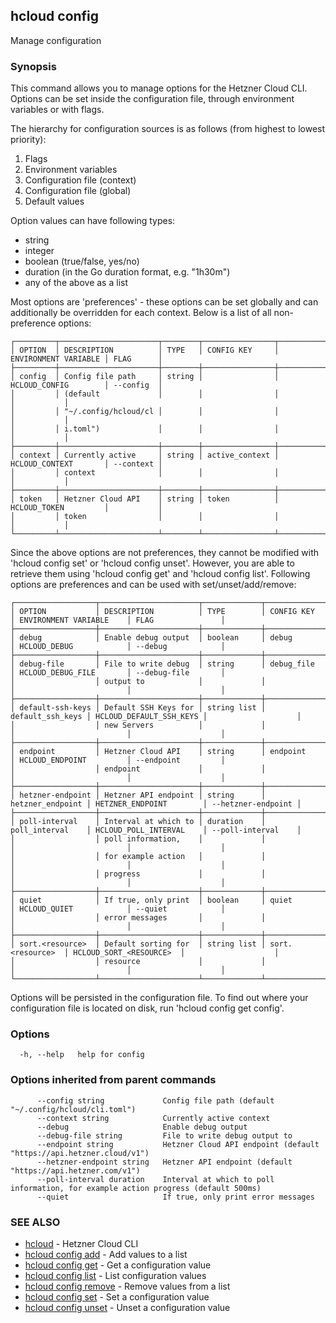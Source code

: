 ## hcloud config

Manage configuration

### Synopsis

This command allows you to manage options for the Hetzner Cloud CLI. Options can be set inside the
configuration file, through environment variables or with flags. 

The hierarchy for configuration sources is as follows (from highest to lowest priority):
1. Flags
2. Environment variables
3. Configuration file (context)
4. Configuration file (global)
5. Default values

Option values can have following types:
 - string
 - integer
 - boolean (true/false, yes/no)
 - duration (in the Go duration format, e.g. "1h30m")
 - any of the above as a list

Most options are 'preferences' - these options can be set globally and can additionally be overridden
for each context. Below is a list of all non-preference options:

```
┌─────────┬──────────────────────┬────────┬────────────────┬──────────────────────┬───────────┐
│ OPTION  │ DESCRIPTION          │ TYPE   │ CONFIG KEY     │ ENVIRONMENT VARIABLE │ FLAG      │
├─────────┼──────────────────────┼────────┼────────────────┼──────────────────────┼───────────┤
│ config  │ Config file path     │ string │                │ HCLOUD_CONFIG        │ --config  │
│         │ (default             │        │                │                      │           │
│         │ "~/.config/hcloud/cl │        │                │                      │           │
│         │ i.toml")             │        │                │                      │           │
├─────────┼──────────────────────┼────────┼────────────────┼──────────────────────┼───────────┤
│ context │ Currently active     │ string │ active_context │ HCLOUD_CONTEXT       │ --context │
│         │ context              │        │                │                      │           │
├─────────┼──────────────────────┼────────┼────────────────┼──────────────────────┼───────────┤
│ token   │ Hetzner Cloud API    │ string │ token          │ HCLOUD_TOKEN         │           │
│         │ token                │        │                │                      │           │
└─────────┴──────────────────────┴────────┴────────────────┴──────────────────────┴───────────┘
```

Since the above options are not preferences, they cannot be modified with 'hcloud config set' or 
'hcloud config unset'. However, you are able to retrieve them using 'hcloud config get' and 'hcloud config list'.
Following options are preferences and can be used with set/unset/add/remove:

```
┌──────────────────┬──────────────────────┬─────────────┬──────────────────┬─────────────────────────┬────────────────────┐
│ OPTION           │ DESCRIPTION          │ TYPE        │ CONFIG KEY       │ ENVIRONMENT VARIABLE    │ FLAG               │
├──────────────────┼──────────────────────┼─────────────┼──────────────────┼─────────────────────────┼────────────────────┤
│ debug            │ Enable debug output  │ boolean     │ debug            │ HCLOUD_DEBUG            │ --debug            │
├──────────────────┼──────────────────────┼─────────────┼──────────────────┼─────────────────────────┼────────────────────┤
│ debug-file       │ File to write debug  │ string      │ debug_file       │ HCLOUD_DEBUG_FILE       │ --debug-file       │
│                  │ output to            │             │                  │                         │                    │
├──────────────────┼──────────────────────┼─────────────┼──────────────────┼─────────────────────────┼────────────────────┤
│ default-ssh-keys │ Default SSH Keys for │ string list │ default_ssh_keys │ HCLOUD_DEFAULT_SSH_KEYS │                    │
│                  │ new Servers          │             │                  │                         │                    │
├──────────────────┼──────────────────────┼─────────────┼──────────────────┼─────────────────────────┼────────────────────┤
│ endpoint         │ Hetzner Cloud API    │ string      │ endpoint         │ HCLOUD_ENDPOINT         │ --endpoint         │
│                  │ endpoint             │             │                  │                         │                    │
├──────────────────┼──────────────────────┼─────────────┼──────────────────┼─────────────────────────┼────────────────────┤
│ hetzner-endpoint │ Hetzner API endpoint │ string      │ hetzner_endpoint │ HETZNER_ENDPOINT        │ --hetzner-endpoint │
├──────────────────┼──────────────────────┼─────────────┼──────────────────┼─────────────────────────┼────────────────────┤
│ poll-interval    │ Interval at which to │ duration    │ poll_interval    │ HCLOUD_POLL_INTERVAL    │ --poll-interval    │
│                  │ poll information,    │             │                  │                         │                    │
│                  │ for example action   │             │                  │                         │                    │
│                  │ progress             │             │                  │                         │                    │
├──────────────────┼──────────────────────┼─────────────┼──────────────────┼─────────────────────────┼────────────────────┤
│ quiet            │ If true, only print  │ boolean     │ quiet            │ HCLOUD_QUIET            │ --quiet            │
│                  │ error messages       │             │                  │                         │                    │
├──────────────────┼──────────────────────┼─────────────┼──────────────────┼─────────────────────────┼────────────────────┤
│ sort.<resource>  │ Default sorting for  │ string list │ sort.<resource>  │ HCLOUD_SORT_<RESOURCE>  │                    │
│                  │ resource             │             │                  │                         │                    │
└──────────────────┴──────────────────────┴─────────────┴──────────────────┴─────────────────────────┴────────────────────┘
```

Options will be persisted in the configuration file. To find out where your configuration file is located
on disk, run 'hcloud config get config'.


### Options

```
  -h, --help   help for config
```

### Options inherited from parent commands

```
      --config string             Config file path (default "~/.config/hcloud/cli.toml")
      --context string            Currently active context
      --debug                     Enable debug output
      --debug-file string         File to write debug output to
      --endpoint string           Hetzner Cloud API endpoint (default "https://api.hetzner.cloud/v1")
      --hetzner-endpoint string   Hetzner API endpoint (default "https://api.hetzner.com/v1")
      --poll-interval duration    Interval at which to poll information, for example action progress (default 500ms)
      --quiet                     If true, only print error messages
```

### SEE ALSO

* [hcloud](hcloud.md)	 - Hetzner Cloud CLI
* [hcloud config add](hcloud_config_add.md)	 - Add values to a list
* [hcloud config get](hcloud_config_get.md)	 - Get a configuration value
* [hcloud config list](hcloud_config_list.md)	 - List configuration values
* [hcloud config remove](hcloud_config_remove.md)	 - Remove values from a list
* [hcloud config set](hcloud_config_set.md)	 - Set a configuration value
* [hcloud config unset](hcloud_config_unset.md)	 - Unset a configuration value
